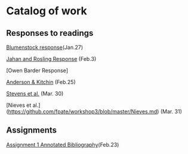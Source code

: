 # Catalog of work

## Responses to readings

[Blumenstock response](https://fpate.github.io/workshop3/bluemenstock)(Jan.27)

[Jahan and Rosling Response](https://github.com/fpate/workshop3/blob/master/Podcast_jahan.md) (Feb.3)

[Owen Barder Response]

[Anderson & Kitchin](https://fpate.github.io/workshop3/Anderson&Kitchin) (Feb.25)

[Stevens et al.](https://github.com/fpate/workshop3/blob/master/Stevens.md) (Mar. 30)

[Nieves et al.] (https://github.com/fpate/workshop3/blob/master/Nieves.md) (Mar. 31)

## Assignments

[Assignment 1 Annotated Bibliography](https://github.com/fpate/workshop3/blob/master/Assignment1.md)(Feb.23)
